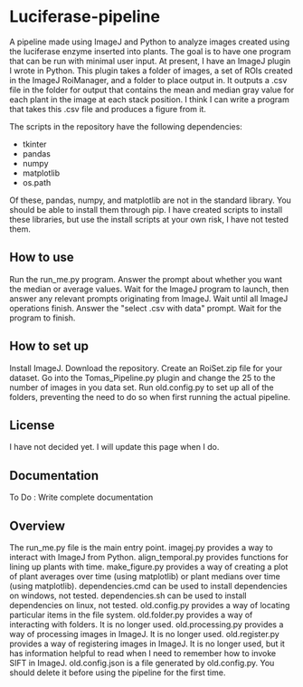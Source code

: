 # Luciferase-pipeline

A pipeline made using ImageJ and Python to analyze images created using the luciferase enzyme inserted into plants.
The goal is to have one program that can be run with minimal user input.
At present, I have an ImageJ plugin I wrote in Python.
This plugin takes a folder of images, a set of ROIs created in the ImageJ RoiManager, and a folder to place output in.
It outputs a .csv file in the folder for output that contains the mean and median gray value for each plant in the image
at each stack position.
I think I can write a program that takes this .csv file and produces a figure from it.

The scripts in the repository have the following dependencies:
* tkinter
* pandas
* numpy
* matplotlib
* os.path

Of these, pandas, numpy, and matplotlib are not in the standard library. You should be able to install them through pip.
I have created scripts to install these libraries, but use the install scripts at your own risk, I have not tested them.

## How to use
Run the run_me.py program.
Answer the prompt about whether you want the median or average values.
Wait for the ImageJ program to launch, then answer any relevant prompts originating from ImageJ.
Wait until all ImageJ operations finish.
Answer the "select .csv with data" prompt.
Wait for the program to finish.

## How to set up
Install ImageJ.
Download the repository.
Create an RoiSet.zip file for your dataset.
Go into the Tomas_Pipeline.py plugin and change the 25 to the number of images in you data set.
Run old.config.py to set up all of the folders, preventing the need to do so when first running the actual pipeline.

## License
I have not decided yet. I will update this page when I do.

## Documentation
To Do : Write complete documentation

## Overview
The run_me.py file is the main entry point.
imagej.py provides a way to interact with ImageJ from Python.
align_temporal.py provides functions for lining up plants with time.
make_figure.py provides a way of creating a plot of plant averages over time (using matplotlib) or plant medians over time (using matplotlib).
dependencies.cmd can be used to install dependencies on windows, not tested.
dependencies.sh can be used to install dependencies on linux, not tested.
old.config.py provides a way of locating particular items in the file system.
old.folder.py provides a way of interacting with folders. It is no longer used.
old.processing.py provides a way of processing images in ImageJ. It is no longer used.
old.register.py provides a way of registering images in ImageJ. It is no longer used, but it has information helpful to read when I need to remember how to invoke SIFT in ImageJ.
old.config.json is a file generated by old.config.py. You should delete it before using the pipeline for the first time.
